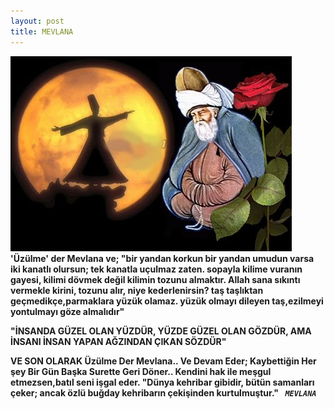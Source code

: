 ```yaml
---
layout: post
title: MEVLANA
---
```



<img src="/images/mevlana.jpg" />
<b> 'Üzülme' der Mevlana ve; </b>
<b>"bir yandan korkun bir yandan umudun varsa iki kanatlı olursun;
tek kanatla uçulmaz zaten.
sopayla kilime vuranın gayesi, kilimi dövmek değil kilimin tozunu almaktır.
Allah sana sıkıntı vermekle kirini, tozunu alır,
niye kederlenirsin?
taş taşlıktan geçmedikçe,parmaklara yüzük olamaz.
yüzük olmayı dileyen taş,ezilmeyi yontulmayı göze almalıdır" </b>



<b>"İNSANDA GÜZEL OLAN YÜZDÜR, YÜZDE GÜZEL OLAN GÖZDÜR, AMA İNSANI İNSAN YAPAN AĞZINDAN ÇIKAN SÖZDÜR" </b>


<b>VE SON OLARAK </b>
<b>Üzülme Der Mevlana.. Ve Devam Eder; Kaybettiğin Her şey Bir Gün Başka Surette Geri Döner..
             Kendini hak ile meşgul etmezsen,batıl seni işgal eder.
"Dünya kehribar gibidir, bütün samanları çeker; ancak özlü buğday kehribarın çekişinden kurtulmuştur." </b>
<b><i><code> MEVLANA </code></i></b>

